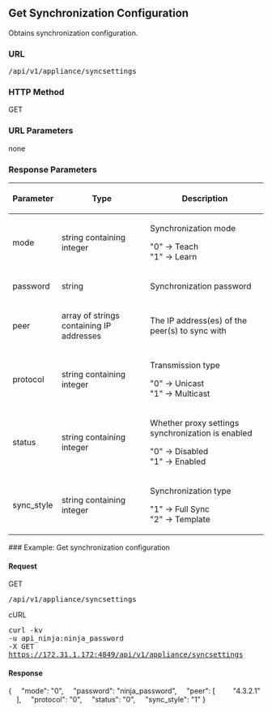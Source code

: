## Get Synchronization Configuration

Obtains synchronization configuration.

<h3 class="Heading3">URL</h3><p class="method1">
  <kbd>/api/v1/appliance/syncsettings</kbd>
</p>

<h3 class="Heading3">HTTP Method</h3><p class="method1">GET</p>

<h3 class="Heading3">URL Parameters</h3>
none

<h3 class="Heading3">Response Parameters</h3><table style="margin-left: 0;margin-right: auto;" cellspacing="0">
  <col />
  <col />
  <col />
  <thead>
    <tr>
      <th>
        <p>Parameter</p>
      </th>
      <th>
        <p>Type</p>
      </th>
      <th>
        <p>Description</p>
      </th>
    </tr>
  </thead>
  <tbody>
    <tr>
      <td>
        <p>mode</p>
      </td>
      <td>
        <p>string containing integer</p>
      </td>
      <td>
        <p>Synchronization mode</p>
        <p>"0" → Teach<br />"1" → Learn </p>
      </td>
    </tr>
    <tr>
      <td>
        <p>password</p>
      </td>
      <td>
        <p>string</p>
      </td>
      <td>
        <p>Synchronization password</p>
      </td>
    </tr>
    <tr>
      <td>
        <p>peer</p>
      </td>
      <td>
        <p>array of strings containing IP addresses</p>
      </td>
      <td>
        <p>The IP address(es) of the peer(s) to sync with</p>
      </td>
    </tr>
    <tr>
      <td>
        <p>protocol</p>
      </td>
      <td>
        <p>string containing integer</p>
      </td>
      <td>
        <p>Transmission type</p>
        <p>"0" → Unicast<br />"1" → Multicast</p>
      </td>
    </tr>
    <tr>
      <td>
        <p>status</p>
      </td>
      <td>
        <p>string containing integer</p>
      </td>
      <td>
        <p>Whether proxy settings synchronization is enabled</p>
        <p>"0" → Disabled<br />"1" → Enabled</p>
      </td>
    </tr>
    <tr>
      <td>
        <p>sync_style</p>
      </td>
      <td>
        <p>string containing integer</p>
      </td>
      <td>
        <p>Synchronization type</p>
        <p>"1" → Full Sync<br />"2" → Template </p>
      </td>
    </tr>
  </tbody>
</table>### Example: Get synchronization configuration

#### Request

<span class="get">GET</span><p class="method">
  <kbd>/api/v1/appliance/syncsettings</kbd>
</p>

<span class="get">cURL</span><p class="method">
  <kbd>curl -kv <br />-u api_ninja:ninja_password <br />-X GET 				<br />https://172.31.1.172:4849/api/v1/appliance/syncsettings</kbd>
</p>

#### Response

{
    "mode": "0",
    "password": "ninja_password",
    "peer": [
        "4.3.2.1"
    ],
    "protocol": "0",
    "status": "0",
    "sync_style": "1"
}
